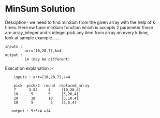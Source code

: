 # MinSum Solution
 
  Desciption- we need to find minSum from the given array with the help of k times. Here ew have minSum function which is accepts 2 parameter those are array_integer and k integer.pick any item from array on every k time, look at sample example.......
  
    inputs :
             arr=[10,20,7],k=4
    output : 
             14 (may be different)
             
   Execution explanation :-
   
        inputs : arr=[10,20,7],k=4
        
        pick  pick/2  round  replaced_array
        7      3.54     4     [10,20,4]
        10      5       5     [5,20,4]
        20      10      10    [5,10,4]
        10      5        5    [5,5,4]
      
       output : 5+5+4 =14
    

